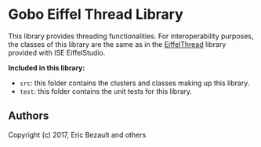 # Gobo Eiffel Thread Library

This library provides threading functionalities. For interoperability purposes,
the classes of this library are the same as in
the [EiffelThread](https://www.eiffel.org/resources/libraries/eiffelthread)
library provided with ISE EiffelStudio.

**Included in this library:**

* `src`: this folder contains the clusters and classes making up this library.
* `test`: this folder contains the unit tests for this library.

## Authors

Copyright (c) 2017, Eric Bezault and others
